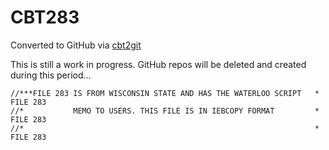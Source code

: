 # CBT283
Converted to GitHub via [cbt2git](https://github.com/wizardofzos/cbt2git)

This is still a work in progress. GitHub repos will be deleted and created during this period...

```
//***FILE 283 IS FROM WISCONSIN STATE AND HAS THE WATERLOO SCRIPT   *   FILE 283
//*           MEMO TO USERS. THIS FILE IS IN IEBCOPY FORMAT         *   FILE 283
//*                                                                 *   FILE 283
```
